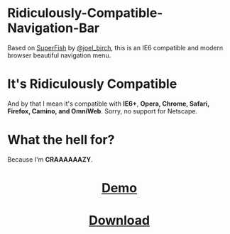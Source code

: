Ridiculously-Compatible-Navigation-Bar
======================================

Based on <a href="http://users.tpg.com.au/j_birch/plugins/superfish/">SuperFish</a> by <a href="http://twitter.com/joel_birch">@joel_birch</a>, this is an IE6 compatible and modern browser beautiful navigation menu.

<h1>It's Ridiculously Compatible</h1>
<p>And by that I mean it's compatible with <strong>IE6+</strong>, <strong>Opera, Chrome, Safari, Firefox, Camino, and OmniWeb</strong>. Sorry, no support for Netscape.

<h1>What the hell for?</h1>
<p>Because I'm <strong>CRAAAAAAZY</strong>.</p>

<h1><a href="http://clrwheel.com/p/rcnb/" style="text-align:center;display:block;width:100%;">Demo</a></h1>
<h1><a href="https://github.com/downloads/ajkochanowicz/Ridiculously-Compatible-Navigation-Bar/rcnb.zip" style="text-align:center;display:block;width:100%;">Download</a></h1>